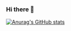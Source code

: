 ### Hi there 👋
[![Anurag's GitHub stats](https://github-readme-stats.vercel.app/api?username=Machine-King)](https://github.com/anuraghazra/github-readme-stats)
